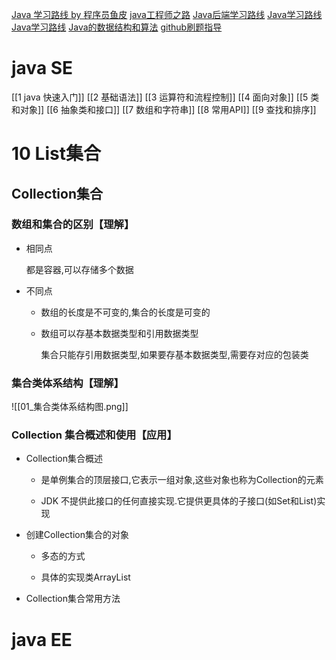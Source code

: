 [Java 学习路线 by 程序员鱼皮](https://github.com/liyupi/codefather/blob/main/%E5%AD%A6%E4%B9%A0%E8%B7%AF%E7%BA%BF/Java%E5%AD%A6%E4%B9%A0%E8%B7%AF%E7%BA%BF%20by%20%E7%A8%8B%E5%BA%8F%E5%91%98%E9%B1%BC%E7%9A%AE.md)
[java工程师之路](https://hollischuang.gitee.io/tobetopjavaer/#/menu?id=%E7%9B%AE%E5%BD%95)
[Java后端学习路线](https://zhuanlan.zhihu.com/p/652601404)
[Java学习路线](https://www.zhihu.com/tardis/bd/art/377897661?source_id=1001)
[Java学习路线](https://www.bilibili.com/read/cv27536199/?jump_opus=1)
[Java的数据结构和算法](https://blog.csdn.net/qq_43422402/article/details/136663325)
[github刷题指导](https://github.com/labuladong/fucking-algorithm)
# java SE

[[1 java 快速入门]]
[[2 基础语法]]
[[3 运算符和流程控制]]
[[4 面向对象]]
[[5 类和对象]]
[[6 抽象类和接口]]
[[7 数组和字符串]]
[[8 常用API]]
[[9 查找和排序]]

# 10 List集合

## Collection集合

### 数组和集合的区别【理解】

- 相同点
    
    都是容器,可以存储多个数据
    
- 不同点
    
    - 数组的长度是不可变的,集合的长度是可变的
        
    - 数组可以存基本数据类型和引用数据类型
        
        集合只能存引用数据类型,如果要存基本数据类型,需要存对应的包装类

### 集合类体系结构【理解】

![[01_集合类体系结构图.png]]

### Collection 集合概述和使用【应用】

- Collection集合概述
    
    - 是单例集合的顶层接口,它表示一组对象,这些对象也称为Collection的元素
        
    - JDK 不提供此接口的任何直接实现.它提供更具体的子接口(如Set和List)实现
        
- 创建Collection集合的对象
    
    - 多态的方式
        
    - 具体的实现类ArrayList
        
- Collection集合常用方法
    
    
# java EE









